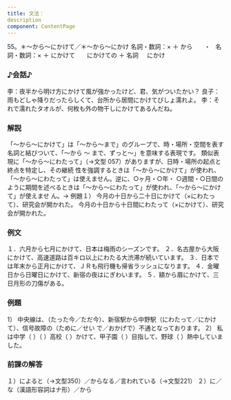 ```yaml
---
title: 文法：
description
component: ContentPage
---
```



55。＊～から～にかけて／＊～から～にかけ
名詞・数詞：× ＋ から  
    ・  
名詞・数詞：× ＋ にかけて  
    にかけての ＋ 名詞
    にかけ  
### ♪会話♪
李：夜半から明け方にかけて風が強かったけど、君、気がついたかい？
良子：雨もどしゃ降りだったらしくて、台所から居間にかけてびしょ濡れよ。
李：それで濡れたタオルが、何枚も外の物干しにかけてあるんだね。
### 解説
「～から～にかけて」は「～から～まで」のグループで、時・場所・空間を表す名詞と結びついて、「～から ～ まで、ずっと～」を意味する表現です。
類似表現に「～から～にわたって」（→文型 057）がありますが、日時・場所の起点と終点を特定し、その継続 性を強調するときは「～から～にかけて」が使われ、「～から～にわたって」は使えません。逆に、○ヶ月・○年・
○週間・○日間のように期間を述べるときは「～から～にわたって」が使われ、「～から～にかけて」が使えませ ん。→ 例題１）
今月の十日から二十日にかけて（×にわたって）、研究会が開かれた。 今月の十日から十日間にわたって（×にかけて）、研究会が開かれた。
### 例文
１．六月から七月にかけて、日本は梅雨のシーズンです。
２．名古屋から大阪にかけて、高速道路は百キロ以上にわたる大渋滞が続いています。
３．日本では年末から正月にかけて、ＪＲも飛行機も帰省ラッシュになります。
４．金曜日から日曜日にかけて、新宿の夜はにぎわいます。
５．額から眉にかけて、三日月形の刀傷がある。
### 例題
1） 中央線は、（たった今／ただ今）、新宿駅から中野駅（にわたって／にかけて）、信号故障の（ために／せい で／おかげで）不通となっております。
2） 私は中学（ ）（ ）高校（ ）かけて、甲子園（ ）目指して、野球（ ）熱中していました。
### 前課の解答
１）によると（→文型350）／からなる／言われている（→文型221）
２）に／な（漢語形容詞はナ形）／から
